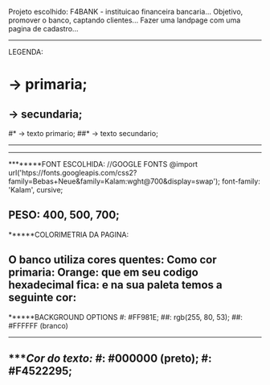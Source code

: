 Projeto escolhido: F4BANK - instituicao financeira bancaria...
Objetivo, promover o banco, captando clientes...
Fazer uma landpage com uma pagina de cadastro...

*********************************************************************************************************************
LEGENDA: 
# -> primaria;
## -> secundaria;
#* -> texto primario;
##* -> texto secundario;
*********************************************************************************************************************

---------------------------------------------------------------------------------------------------------------------
********FONT ESCOLHIDA:
//GOOGLE FONTS
@import url('htps://fonts.googleapis.com/css2?family=Bebas+Neue&family=Kalam:wght@700&display=swap'); 
font-family: 'Kalam', cursive;

PESO: 400, 500, 700;
---------------------------------------------------------------------------------------------------------------------
******COLORIMETRIA DA PAGINA:

O banco utiliza cores quentes: Como cor primaria: Orange: que em seu codigo hexadecimal fica:
e na sua paleta temos a seguinte cor: 
---------------------------------------------------------------------------------------------------------------------
******BACKGROUND OPTIONS
#:   #FF981E;
##:  rgb(255, 80, 53);
##:  #FFFFFF (branco)

---------------------------------------------------------------------------------------------------------------------
******Cor do texto:
#*:  #000000 (preto);
#**: #F4522295;
---------------------------------------------------------------------------------------------------------------------